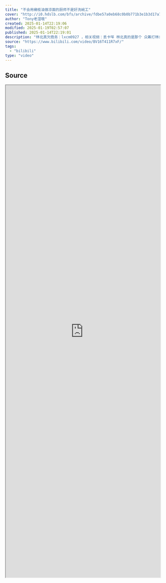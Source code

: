 ```yaml
---
title: "不会用橄榄油做凉面的厨师不是好洗碗工"
cover: "http://i0.hdslb.com/bfs/archive/fdbe57a0eb68c0b0b771b3e1b3d17a78dd88d90a.jpg@189w_107h.webp"
author: "Tony老湿哦"
created: 2025-01-14T22:19:06
modified: 2025-01-19T02:57:07
published: 2025-01-14T22:19:01
description: "林北真欠商务：lxcm0927 ，相关视频：丢卡咩 林北真的是那个 众筹打林北，林北说林北的凉面要用橄榄油，我个人认为意大利面就应该拌42号混凝土！，【真4K60帧】汉堡贼几把大！，【4K60FPS】这还是国内吗 4K修复 收藏级画质！，我一定会救你出去的！，一秒十个假动作，【识时务者为俊杰】高清/无水印/无字幕/鬼畜素材/原版，Beat it ⚡，师傅你是做什么工作的     4K原版"
source: "https://www.bilibili.com/video/BV16T411R7xF/"
tags:
  - "bilibili"
type: "video"
---
```


## Source

<iframe src='https://player.bilibili.com/player.html?isOutside=true&bvid=BV16T411R7xF&p=1&autoplay=false' style='height:40vh;width:100%' class='iframe-radius' allow='fullscreen'/><center>via: <a href='https://www.bilibili.com/video/BV16T411R7xF' target='_blank' class='external-link'>https://www.bilibili.com/video/BV16T411R7xF</a></center>

## Notes
